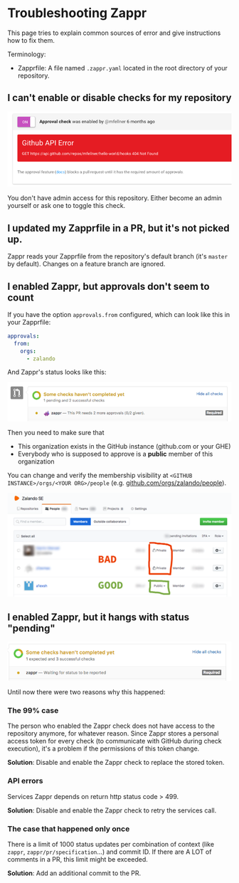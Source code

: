 # Troubleshooting Zappr

This page tries to explain common sources of error and give instructions how to fix them.

Terminology:

* Zapprfile: A file named `.zappr.yaml` located in the root directory of your repository.

## I can't enable or disable checks for my repository

![A Github 404 API error is visible](img/troubleshooting/no-enable-disable.png)

You don't have admin access for this repository. Either become an admin yourself or ask one to toggle this check.
 
## I updated my Zapprfile in a PR, but it's not picked up.

Zappr reads your Zapprfile from the repository's default branch (it's `master` by default). Changes on a feature branch are ignored.

## I enabled Zappr, but approvals don't seem to count

If you have the option `approvals.from` configured, which can look like this in your Zapprfile:
 
~~~ yaml
approvals:
  from:
    orgs:
      - zalando
~~~

And Zappr's status looks like this:

![Zappr reports pending status with zero approvals](img/troubleshooting/no-approval-counted.png)

Then you need to make sure that

* This organization exists in the GitHub instance (github.com or your GHE)
* Everybody who is supposed to approve is a **public** member of this organization

You can change and verify the membership visibility at `<GITHUB INSTANCE>/orgs/<YOUR ORG>/people` (e.g. [github.com/orgs/zalando/people](https://github.com/orgs/zalando/people)).

![Column between 2FA and role must show "Public"](img/troubleshooting/org-membership.png)

## I enabled Zappr, but it hangs with status "pending"

![GitHub says "Waiting for status to be reported"](img/troubleshooting/no-success-status.png)

Until now there were two reasons why this happened:

### The 99% case

The person who enabled the Zappr check does not have access to the repository anymore, for whatever reason. Since Zappr stores a personal access token for every check (to communicate with GitHub during check execution), it's a problem if the permissions of this token change.
 
**Solution**: Disable and enable the Zappr check to replace the stored token.

### API errors

Services Zappr depends on return http status code > 499.

**Solution**: Disable and enable the Zappr check to retry the services call.


### The case that happened only once

There is a limit of 1000 status updates per combination of context (like `zappr`, `zappr/pr/specification`...) and commit ID. If there are A LOT of comments in a PR, this limit might be exceeded.

**Solution**: Add an additional commit to the PR.
